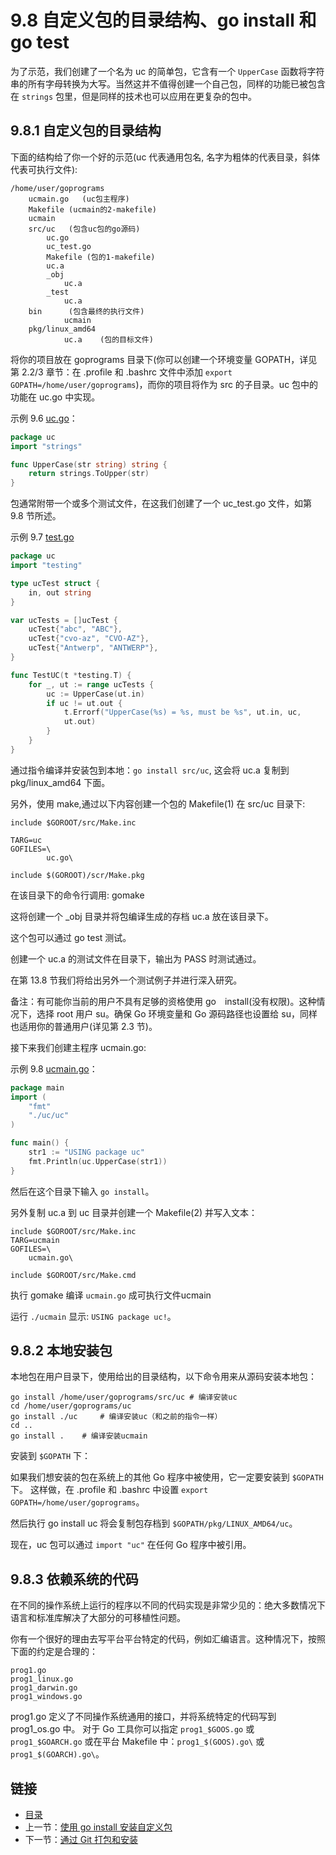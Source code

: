 # 9.8 自定义包的目录结构、go install 和 go test

为了示范，我们创建了一个名为 uc 的简单包，它含有一个 `UpperCase` 函数将字符串的所有字母转换为大写。当然这并不值得创建一个自己包，同样的功能已被包含在 `strings` 包里，但是同样的技术也可以应用在更复杂的包中。

## 9.8.1 自定义包的目录结构

下面的结构给了你一个好的示范(uc 代表通用包名, 名字为粗体的代表目录，斜体代表可执行文件):

	/home/user/goprograms
		ucmain.go	(uc包主程序)
		Makefile (ucmain的2-makefile)
		ucmain
		src/uc	 (包含uc包的go源码)
			uc.go
		 	uc_test.go
		 	Makefile (包的1-makefile)
		 	uc.a
		 	_obj
				uc.a
			_test
				uc.a
		bin		 (包含最终的执行文件)
			 	ucmain
		pkg/linux_amd64
				uc.a	(包的目标文件)

将你的项目放在 goprograms 目录下(你可以创建一个环境变量 GOPATH，详见第 2.2/3 章节：在 .profile 和 .bashrc 文件中添加 `export GOPATH=/home/user/goprograms`)，而你的项目将作为 src 的子目录。uc 包中的功能在 uc.go 中实现。

示例 9.6 [uc.go](examples/chapter_9/uc.go)：

```go
package uc
import "strings"

func UpperCase(str string) string {
	return strings.ToUpper(str)
}
```

包通常附带一个或多个测试文件，在这我们创建了一个 uc_test.go 文件，如第 9.8 节所述。

示例 9.7 [test.go](examples/chapter_9/uc.go)

```go
package uc
import "testing"

type ucTest struct {
	in, out string
}

var ucTests = []ucTest {
	ucTest{"abc", "ABC"},
	ucTest{"cvo-az", "CVO-AZ"},
	ucTest{"Antwerp", "ANTWERP"},
}

func TestUC(t *testing.T) {
	for _, ut := range ucTests {
		uc := UpperCase(ut.in)
		if uc != ut.out {
			t.Errorf("UpperCase(%s) = %s, must be %s", ut.in, uc,
			ut.out)
		}
	}
}
```

通过指令编译并安装包到本地：`go install src/uc`, 这会将 uc.a 复制到 pkg/linux_amd64 下面。

另外，使用 make,通过以下内容创建一个包的 Makefile(1) 在 src/uc 目录下:

```
include $GOROOT/src/Make.inc

TARG=uc
GOFILES=\
		uc.go\

include $(GOROOT)/scr/Make.pkg
```

在该目录下的命令行调用: gomake

这将创建一个 _obj 目录并将包编译生成的存档 uc.a 放在该目录下。

这个包可以通过 go test 测试。

创建一个 uc.a 的测试文件在目录下，输出为 PASS 时测试通过。

在第 13.8 节我们将给出另外一个测试例子并进行深入研究。

备注：有可能你当前的用户不具有足够的资格使用 go　install(没有权限)。这种情况下，选择 root 用户 su。确保 Go 环境变量和 Go 源码路径也设置给 su，同样也适用你的普通用户(详见第 2.3 节)。

接下来我们创建主程序 ucmain.go:

示例 9.8 [ucmain.go](/examples/chapter_9/ucmain.go)：

```go
package main
import (
	"fmt"
	"./uc/uc"
)

func main() {
	str1 := "USING package uc"
	fmt.Println(uc.UpperCase(str1))
}
```

然后在这个目录下输入 `go install`。

另外复制 uc.a 到 uc 目录并创建一个 Makefile(2) 并写入文本：

```
include $GOROOT/src/Make.inc
TARG=ucmain
GOFILES=\
	ucmain.go\

include $GOROOT/src/Make.cmd
```

执行 gomake 编译 `ucmain.go` 成可执行文件ucmain

运行 `./ucmain` 显示: `USING package uc!`。

## 9.8.2 本地安装包

本地包在用户目录下，使用给出的目录结构，以下命令用来从源码安装本地包：

	go install /home/user/goprograms/src/uc # 编译安装uc
	cd /home/user/goprograms/uc
	go install ./uc 	# 编译安装uc（和之前的指令一样）
	cd ..
	go install .	# 编译安装ucmain

安装到 `$GOPATH` 下：

如果我们想安装的包在系统上的其他 Go 程序中被使用，它一定要安装到 `$GOPATH` 下。
这样做，在 .profile 和 .bashrc 中设置 `export GOPATH=/home/user/goprograms`。

然后执行 go install uc 将会复制包存档到 `$GOPATH/pkg/LINUX_AMD64/uc`。

现在，uc 包可以通过 `import "uc"` 在任何 Go 程序中被引用。

## 9.8.3 依赖系统的代码

在不同的操作系统上运行的程序以不同的代码实现是非常少见的：绝大多数情况下语言和标准库解决了大部分的可移植性问题。

你有一个很好的理由去写平台平台特定的代码，例如汇编语言。这种情况下，按照下面的约定是合理的：

	prog1.go
	prog1_linux.go
	prog1_darwin.go
	prog1_windows.go

prog1.go 定义了不同操作系统通用的接口，并将系统特定的代码写到 prog1_os.go 中。
对于 Go 工具你可以指定 `prog1_$GOOS.go` 或 `prog1_$GOARCH.go`
或在平台 Makefile 中：`prog1_$(GOOS).go\` 或 `prog1_$(GOARCH).go\`。

## 链接

- [目录](directory.md)
- 上一节：[使用 go install 安装自定义包](09.7.md)
- 下一节：[通过 Git 打包和安装](09.9.md)
